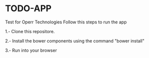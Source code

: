 # TODO-APP
Test for Operr Technologies
Follow this steps to run the app

1.- Clone this repositore. 

2.- Install the bower components using the command "bower install" 

3.- Run into your browser
